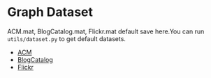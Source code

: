 # Graph Dataset

ACM.mat, BlogCatalog.mat, Flickr.mat default save here.You can run `utils/dataset.py` to get default datasets.

- [ACM](https://github.com/GRAND-Lab/CoLA/blob/main/dataset/ACM.mat)
- [BlogCatalog](https://www4.comp.polyu.edu.hk/~xiaohuang/docs/BlogCatalog.mat.zip)
- [Flickr](https://www4.comp.polyu.edu.hk/~xiaohuang/docs/Flickr.mat.zip)
